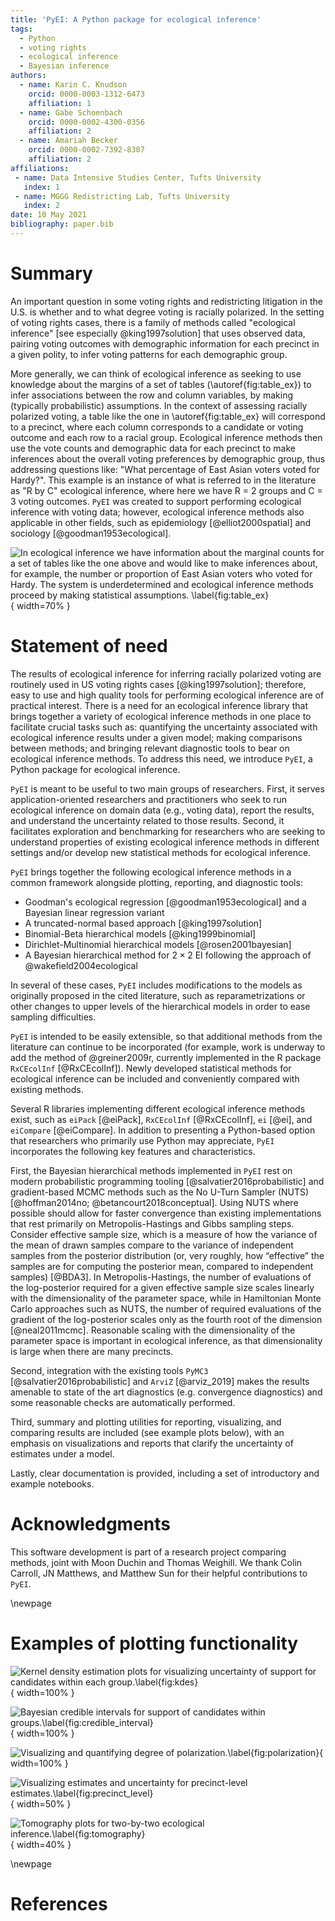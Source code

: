 ```yaml
---
title: 'PyEI: A Python package for ecological inference'
tags:
  - Python
  - voting rights
  - ecological inference
  - Bayesian inference
authors:
  - name: Karin C. Knudson
    orcid: 0000-0003-1312-6473
    affiliation: 1
  - name: Gabe Schoenbach
    orcid: 0000-0002-4300-0356
    affiliation: 2
  - name: Amariah Becker
    orcid: 0000-0002-7392-8307
    affiliation: 2
affiliations:
 - name: Data Intensive Studies Center, Tufts University
   index: 1
 - name: MGGG Redistricting Lab, Tufts University
   index: 2
date: 10 May 2021
bibliography: paper.bib
---
```


# Summary

An important question in some voting rights and redistricting litigation in the U.S. is whether and to what degree voting is racially polarized.
In the setting of voting rights cases, there is a family of methods called "ecological inference" [see especially @king1997solution] that uses
observed data, pairing voting outcomes with demographic information
for each precinct in a given polity, to infer voting patterns for each demographic group.

More generally, we can think of ecological inference as seeking to use knowledge about the margins of a set of tables (\autoref{fig:table_ex}) to infer associations between the row and column variables, by making (typically probabilistic) assumptions. In the context of assessing racially polarized voting, a table like the one in \autoref{fig:table_ex} will correspond to a precinct, where each column corresponds to a candidate or voting outcome and each row to a racial group. Ecological inference methods then use the vote counts and demographic data for each precinct to make inferences about the overall voting preferences by demographic group, thus addressing questions like: "What percentage of East Asian voters voted for Hardy?". This example is an instance of what is referred to in the literature as "R by C" ecological inference, where here we have R $=$ 2 groups and C $=$ 3 voting outcomes.
`PyEI` was created to support performing ecological inference with voting data; however, ecological inference methods also applicable in other fields, such as epidemiology [@elliot2000spatial] and sociology [@goodman1953ecological].

![In ecological inference we have information about the marginal counts for a set of tables like the one above and would like to make inferences about, for example, the number or proportion of East Asian voters who voted for Hardy. The system is underdetermined and ecological inference methods proceed by making statistical assumptions. \label{fig:table_ex}](figs/table_ex2.png){ width=70% }

# Statement of need

The results of ecological inference for inferring racially polarized voting are routinely used in
US voting rights cases [@king1997solution]; therefore, easy to use and high quality tools for performing ecological inference are of practical interest. There is a need for an ecological inference library that 
brings together a variety of ecological inference methods in one place to facilitate
crucial tasks such as: quantifying the uncertainty associated with ecological inference
results under a given model; making comparisons between methods; and bringing relevant 
diagnostic tools to bear on ecological inference methods. To address this need, 
we introduce `PyEI`, a Python package for ecological inference. 

`PyEI` is meant to be useful to two main groups of researchers. First, it serves application-oriented researchers and practitioners who seek to run ecological inference on domain data (e.g., voting data), report the results, and understand the uncertainty related to those results.
Second, it facilitates exploration and benchmarking for researchers who are seeking to understand properties of existing
ecological inference methods in different settings and/or develop new statistical methods for ecological inference.

`PyEI` brings together the following ecological inference methods in a common framework alongside plotting, reporting, and diagnostic tools:

- Goodman's ecological regression [@goodman1953ecological] and a Bayesian linear regression variant
- A truncated-normal based approach [@king1997solution]
- Binomial-Beta hierarchical models [@king1999binomial]
- Dirichlet-Multinomial hierarchical models [@rosen2001bayesian]
- A Bayesian hierarchical method for ${2 \times 2}$ EI following the approach of @wakefield2004ecological

In several of these cases, `PyEI` includes modifications to the models as originally proposed in the cited literature, such as reparametrizations or other changes to upper levels of the hierarchical models in order to ease sampling difficulties.

`PyEI` is intended to be easily extensible, so that additional methods from the literature can continue to be incorporated (for example, work is underway to add the method of @greiner2009r, currently implemented in the R package `RxCEcolInf` [@RxCEcolInf]). Newly developed statistical methods for ecological inference can be included and conveniently compared with existing methods.

Several R libraries implementing different ecological inference methods exist, such as `eiPack` [@eiPack], `RxCEcolInf` [@RxCEcolInf], `ei` [@ei], and `eiCompare` [@eiCompare]. In addition to presenting a Python-based option that researchers who primarily use Python may appreciate, `PyEI` 
incorporates the following key features and characteristics.

First, the Bayesian hierarchical methods implemented in `PyEI` rest on modern probabilistic programming tooling [@salvatier2016probabilistic] and gradient-based MCMC methods such as the No U-Turn Sampler (NUTS) [@hoffman2014no; @betancourt2018conceptual]. Using NUTS where possible should allow for faster convergence than existing implementations that rest primarily on Metropolis-Hastings and Gibbs sampling steps. Consider effective sample size, which is a measure of how the variance of the mean of drawn samples compare to the variance of independent samples from the posterior distribution (or, very roughly, how “effective” the samples are for computing the posterior mean, compared to independent samples) [@BDA3]. In Metropolis-Hastings, the number of evaluations of the log-posterior required for a given effective sample size scales linearly with the dimensionality of the parameter space, while in Hamiltonian Monte Carlo approaches such as NUTS, the number of required evaluations of the gradient of the log-posterior scales only as the fourth root of the dimension [@neal2011mcmc]. Reasonable scaling with the dimensionality of the parameter space is important in ecological inference, as that dimensionality is large when there are many precincts.

Second, integration with the existing tools `PyMC3` [@salvatier2016probabilistic] and `ArviZ` [@arviz_2019] makes the results amenable to state of the art diagnostics (e.g. convergence diagnostics) and some reasonable checks are automatically performed. 
 
Third, summary and plotting utilities for reporting, visualizing, and comparing results are included (see example plots below), with an emphasis on visualizations and reports that clarify the uncertainty of estimates under a model.

Lastly, clear documentation is provided, including a set of introductory and example notebooks.

# Acknowledgments

This software development is part of a research project comparing methods, joint with Moon Duchin and Thomas Weighill. We thank Colin Carroll, JN Matthews, and Matthew Sun for their helpful contributions to `PyEI`. 

\newpage
# Examples of plotting functionality

![Kernel density estimation plots for visualizing uncertainty of support for candidates within each group.\label{fig:kdes}](figs/figure2.png){ width=100% } 

![Bayesian credible intervals for support of candidates within groups.\label{fig:credible_interval}](figs/figure3.png){ width=100% }

![Visualizing and quantifying degree of polarization.\label{fig:polarization}](figs/figure4.png){ width=100% }

![Visualizing estimates and uncertainty for precinct-level estimates.\label{fig:precinct_level}](figs/figure5.png){ width=50% }

![Tomography plots for two-by-two ecological inference.\label{fig:tomography}](figs/figure6.png){ width=40% }

\newpage

# References

